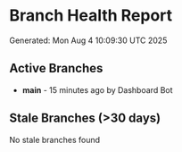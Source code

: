 # Branch Health Report
Generated: Mon Aug  4 10:09:30 UTC 2025

## Active Branches
- **main** - 15 minutes ago by Dashboard Bot

## Stale Branches (>30 days)
No stale branches found
